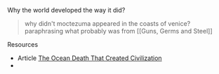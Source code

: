 Why the world developed the way it did?
> why didn't moctezuma appeared in the coasts of venice?
> paraphrasing what probably was from [[Guns, Germs and Steel]]



Resources
- Article [The Ocean Death That Created Civilization ](https://unchartedterritories.tomaspueyo.com/p/tethys?utm_source=profile&utm_medium=reader2)
- 